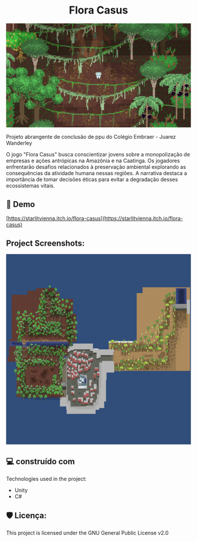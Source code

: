 <h1 align="center" id="title">Flora Casus</h1>

<p align="center"><img src="https://github.com/StarlitVienna/Flora-Casus/blob/master/screenshots/aaaaaaaa.jpg?raw=true" alt="project-image"></p>

<p>Projeto abrangente de conclusão de ppu do Colégio Embraer - Juarez Wanderley</p>

<p id="description">O jogo "Flora Casus" busca conscientizar jovens sobre a monopolização de empresas e ações antrópicas na Amazônia e na Caatinga. Os jogadores enfrentarão desafios relacionados à preservação ambiental explorando as consequências da atividade humana nessas regiões. A narrativa destaca a importância de tomar decisões éticas para evitar a degradação desses ecossistemas vitais.</p>

<h2>🚀 Demo</h2>

[https://starlitvienna.itch.io/flora-casus](https://starlitvienna.itch.io/flora-casus)

<h2>Project Screenshots:</h2>

<img src="https://github.com/StarlitVienna/Flora-Casus/blob/master/screenshots/mapa.jpg" alt="project-screenshot" width="920" height="518/">

  
  
<h2>💻 construído com</h2>

Technologies used in the project:

*   Unity
*   C#

<h2>🛡️ Licença:</h2>

This project is licensed under the GNU General Public License v2.0
